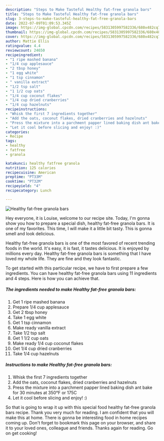 ```yaml
---
description: "Steps to Make Tasteful Healthy fat-free granola bars"
title: "Steps to Make Tasteful Healthy fat-free granola bars"
slug: 3-steps-to-make-tasteful-healthy-fat-free-granola-bars
date: 2022-07-09T01:09:53.345Z
image: https://img-global.cpcdn.com/recipes/5831305997582336/680x482cq70/healthy-fat-free-granola-bars-recipe-main-photo.jpg
thumbnail: https://img-global.cpcdn.com/recipes/5831305997582336/680x482cq70/healthy-fat-free-granola-bars-recipe-main-photo.jpg
cover: https://img-global.cpcdn.com/recipes/5831305997582336/680x482cq70/healthy-fat-free-granola-bars-recipe-main-photo.jpg
author: Mattie Ellis
ratingvalue: 4.4
reviewcount: 24650
recipeingredient:
- "1 ripe mashed banana"
- "1/4 cup applesauce"
- "2 tbsp honey"
- "1 egg white"
- "1 tsp cinnamon"
- " vanilla extract"
- "1/2 tsp salt"
- "1 1/2 cup oats"
- "1/4 cup coconut flakes"
- "1/4 cup dried cranberries"
- "1/4 cup hazelnuts"
recipeinstructions:
- "Whisk the first 7 ingredients together"
- "Add the oats, coconut flakes, dried cranberries and hazelnuts"
- "Press the mixture into a parchment papper lined baking dish ant bake for 30 minutes at 350°F or 175C"
- "Let it cool before slicing and enjoy! :)"
categories:
- Recipe
tags:
- healthy
- fatfree
- granola

katakunci: healthy fatfree granola 
nutrition: 125 calories
recipecuisine: American
preptime: "PT33M"
cooktime: "PT32M"
recipeyield: "4"
recipecategory: Lunch

---
```



![Healthy fat-free granola bars](https://img-global.cpcdn.com/recipes/5831305997582336/680x482cq70/healthy-fat-free-granola-bars-recipe-main-photo.jpg)

Hey everyone, it is Louise, welcome to our recipe site. Today, I'm gonna show you how to prepare a special dish, healthy fat-free granola bars. It is one of my favorites. This time, I will make it a little bit tasty. This is gonna smell and look delicious.



Healthy fat-free granola bars is one of the most favored of recent trending foods in the world. It's easy, it is fast, it tastes delicious. It is enjoyed by millions every day. Healthy fat-free granola bars is something that I have loved my whole life. They are fine and they look fantastic.


To get started with this particular recipe, we have to first prepare a few ingredients. You can have healthy fat-free granola bars using 11 ingredients and 4 steps. Here is how you can achieve that.

<!--inarticleads1-->

##### The ingredients needed to make Healthy fat-free granola bars:

1. Get 1 ripe mashed banana
1. Prepare 1/4 cup applesauce
1. Get 2 tbsp honey
1. Take 1 egg white
1. Get 1 tsp cinnamon
1. Make ready  vanilla extract
1. Take 1/2 tsp salt
1. Get 1 1/2 cup oats
1. Make ready 1/4 cup coconut flakes
1. Get 1/4 cup dried cranberries
1. Take 1/4 cup hazelnuts




<!--inarticleads2-->

##### Instructions to make Healthy fat-free granola bars:

1. Whisk the first 7 ingredients together
1. Add the oats, coconut flakes, dried cranberries and hazelnuts
1. Press the mixture into a parchment papper lined baking dish ant bake for 30 minutes at 350°F or 175C
1. Let it cool before slicing and enjoy! :)




So that is going to wrap it up with this special food healthy fat-free granola bars recipe. Thank you very much for reading. I am confident that you will make this at home. There is gonna be interesting food in home recipes coming up. Don't forget to bookmark this page on your browser, and share it to your loved ones, colleague and friends. Thanks again for reading. Go on get cooking!
